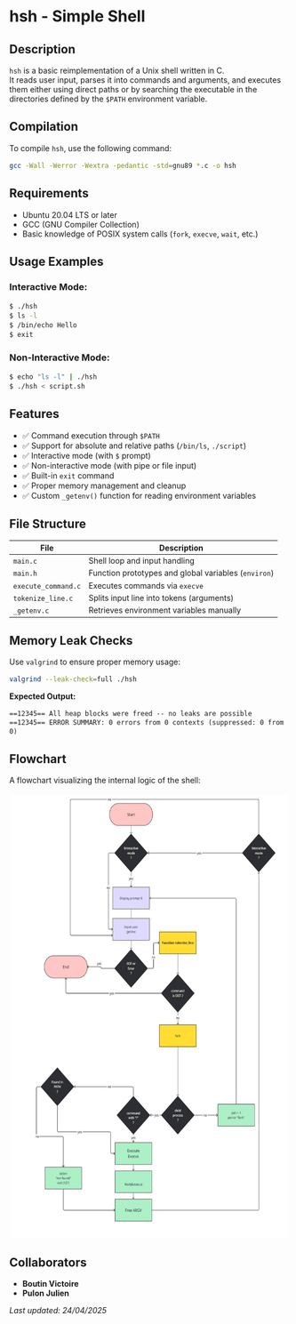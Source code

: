 # hsh - Simple Shell

## Description

`hsh` is a basic reimplementation of a Unix shell written in C.  
It reads user input, parses it into commands and arguments, and executes them either using direct paths or by searching the executable in the directories defined by the `$PATH` environment variable.

## Compilation

To compile `hsh`, use the following command:

```sh
gcc -Wall -Werror -Wextra -pedantic -std=gnu89 *.c -o hsh
```

## Requirements

- Ubuntu 20.04 LTS or later  
- GCC (GNU Compiler Collection)  
- Basic knowledge of POSIX system calls (`fork`, `execve`, `wait`, etc.)

## Usage Examples

### Interactive Mode:
```sh
$ ./hsh
$ ls -l
$ /bin/echo Hello
$ exit
```

### Non-Interactive Mode:
```sh
$ echo "ls -l" | ./hsh
$ ./hsh < script.sh
```

## Features

- ✅ Command execution through `$PATH`
- ✅ Support for absolute and relative paths (`/bin/ls`, `./script`)
- ✅ Interactive mode (with `$` prompt)
- ✅ Non-interactive mode (with pipe or file input)
- ✅ Built-in `exit` command
- ✅ Proper memory management and cleanup
- ✅ Custom `_getenv()` function for reading environment variables

## File Structure

| File               | Description                                       |
|--------------------|---------------------------------------------------|
| `main.c`           | Shell loop and input handling                     |
| `main.h`           | Function prototypes and global variables (`environ`) |
| `execute_command.c`| Executes commands via `execve`                    |
| `tokenize_line.c`  | Splits input line into tokens (arguments)         |
| `_getenv.c`        | Retrieves environment variables manually          |

## Memory Leak Checks

Use `valgrind` to ensure proper memory usage:

```sh
valgrind --leak-check=full ./hsh
```

**Expected Output:**
```
==12345== All heap blocks were freed -- no leaks are possible
==12345== ERROR SUMMARY: 0 errors from 0 contexts (suppressed: 0 from 0)
```

## Flowchart

A flowchart visualizing the internal logic of the shell:

<div align="center">
  <img src="flowchartfinal.jpg" width="500" height="800">
</div>

## Collaborators

- **Boutin Victoire**
- **Pulon Julien**

_Last updated: 24/04/2025_
